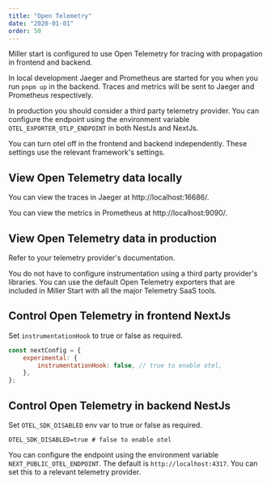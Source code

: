 ```yaml
---
title: "Open Telemetry"
date: "2020-01-01"
order: 50
---
```


Miller start is configured to use Open Telemetry for tracing with propagation in frontend and backend.

In local development Jaeger and Prometheus are started for you when you run `pnpm up` in the backend. Traces and metrics will be sent to Jaeger and Prometheus respectively.

In production you should consider a third party telemetry provider. You can configure the endpoint using the environment variable `OTEL_EXPORTER_OTLP_ENDPOINT` in both NestJs and NextJs.

You can turn otel off in the frontend and backend independently. These settings use the relevant framework's settings.

## View Open Telemetry data locally

You can view the traces in Jaeger at http://localhost:16686/.

You can view the metrics in Prometheus at http://localhost:9090/.

## View Open Telemetry data in production

Refer to your telemetry provider's documentation.

You do not have to configure instrumentation using a third party provider's libraries. You can use the default Open Telemetry exporters that are included in Miller Start with all the major Telemetry SaaS tools.

## Control Open Telemetry in frontend NextJs

Set `instrumentationHook` to true or false as required.

```js
const nextConfig = {
    experimental: {
        instrumentationHook: false, // true to enable otel,
    },
};
```

## Control Open Telemetry in backend NestJs

Set `OTEL_SDK_DISABLED` env var to true or false as required.

```shell
OTEL_SDK_DISABLED=true # false to enable otel
```

You can configure the endpoint using the environment variable `NEXT_PUBLIC_OTEL_ENDPOINT`. The default is `http://localhost:4317`. You can set this to a relevant telemetry provider.
